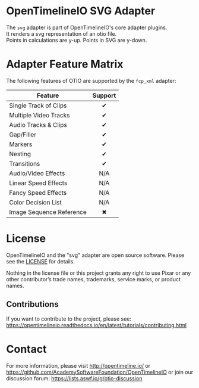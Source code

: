 # OpenTimelineIO SVG Adapter

The `svg` adapter is part of OpenTimelineIO's core adapter plugins.  
It renders a svg representation of an otio file.  
Points in calculations are y-up. Points in SVG are y-down.

# Adapter Feature Matrix

The following features of OTIO are supported by the `fcp_xml` adapter:

|Feature                  | Support |
|-------------------------|:-------:|
|Single Track of Clips    |    ✔    |
|Multiple Video Tracks    |    ✔    |
|Audio Tracks & Clips     |    ✔    |
|Gap/Filler               |    ✔    |
|Markers                  |    ✔    |
|Nesting                  |    ✔    |
|Transitions              |    ✔    |
|Audio/Video Effects      |   N/A   |
|Linear Speed Effects     |   N/A   |
|Fancy Speed Effects      |   N/A   |
|Color Decision List      |   N/A   |
|Image Sequence Reference |    ✖    |


# License
OpenTimelineIO and the "svg" adapter are open source software. 
Please see the [LICENSE](LICENSE) for details.

Nothing in the license file or this project grants any right to use Pixar or 
any other contributor’s trade names, trademarks, service marks, or product names.


## Contributions

If you want to contribute to the project, 
please see: https://opentimelineio.readthedocs.io/en/latest/tutorials/contributing.html


# Contact

For more information, please visit http://opentimeline.io/
or https://github.com/AcademySoftwareFoundation/OpenTimelineIO
or join our discussion forum: https://lists.aswf.io/g/otio-discussion
